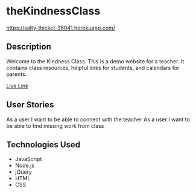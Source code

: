 # theKindnessClass

https://salty-thicket-36041.herokuapp.com/

## Description

Welcome to the Kindness Class. This is a demo website for a teacher. It contains class resources, helpful links for students, and calendars for parents. 

[Live Link](https://salty-thicket-36041.herokuapp.com//)

## User Stories
As a user I want to be able to connect with the teacher
As a user I want to be able to find missing work from class

## Technologies Used

* JavaScript
* Node.js
* jQuery
* HTML
* CSS
